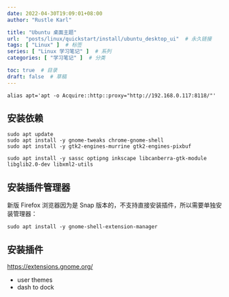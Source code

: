 ```yaml
---
date: 2022-04-30T19:09:01+08:00
author: "Rustle Karl"

title: "Ubuntu 桌面主题"
url:  "posts/linux/quickstart/install/ubuntu_desktop_ui"  # 永久链接
tags: [ "Linux" ]  # 标签
series: [ "Linux 学习笔记" ]  # 系列
categories: [ "学习笔记" ]  # 分类

toc: true  # 目录
draft: false  # 草稿
---
```


```shell
alias apt='apt -o Acquire::http::proxy="http://192.168.0.117:8118/"'
```

## 安装依赖

```shell
sudo apt update
sudo apt install -y gnome-tweaks chrome-gnome-shell
sudo apt install -y gtk2-engines-murrine gtk2-engines-pixbuf 
```

```shell
sudo apt install -y sassc optipng inkscape libcanberra-gtk-module libglib2.0-dev libxml2-utils
```

## 安装插件管理器

新版 Firefox 浏览器因为是 Snap 版本的，不支持直接安装插件，所以需要单独安装管理器：

```shell
sudo apt install -y gnome-shell-extension-manager
```

## 安装插件

https://extensions.gnome.org/

- user themes
- dash to dock
